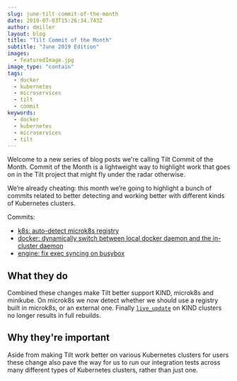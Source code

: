 ```yaml
---
slug: june-tilt-commit-of-the-month
date: 2019-07-03T15:26:34.743Z
author: dmiller
layout: blog
title: "Tilt Commit of the Month"
subtitle: "June 2019 Edition"
images:
  - featuredImage.jpg
image_type: "contain"
tags:
  - docker
  - kubernetes
  - microservices
  - tilt
  - commit
keywords:
  - docker
  - kubernetes
  - microservices
  - tilt
---
```


Welcome to a new series of blog posts we're calling Tilt Commit of the Month. Commit of the Month is a lightweight way to highlight work that goes on in the Tilt project that might fly under the radar otherwise.

We’re already cheating: this month we’re going to highlight a bunch of commits related to better detecting and working better with different kinds of Kubernetes clusters.

Commits:
* [k8s: auto-detect microk8s registry](https://github.com/windmilleng/tilt/commit/d293a0ba0216711c855526100490e21733ada194)
* [docker: dynamically switch between local docker daemon and the in-cluster daemon](https://github.com/windmilleng/tilt/commit/af5a0a7e0c32c8b55117c9f22c28008f8af67d2d)
* [engine: fix exec syncing on busybox](https://github.com/windmilleng/tilt/commit/6678de099fd559b8e02240a3a807d3b06e65aff8)


## What they do
Combined these changes make Tilt better support KIND, microk8s and minikube. On microk8s we now detect whether we should use a registry built in microk8s, or an external one. Finally [`live_update`](https://docs.tilt.dev/live_update_reference.html) on KIND clusters no longer results in full rebuilds.

## Why they're important
Aside from making Tilt work better on various Kubernetes clusters for users these change also pave the way for us to run our integration tests across many different types of Kubernetes clusters, rather than just one.
